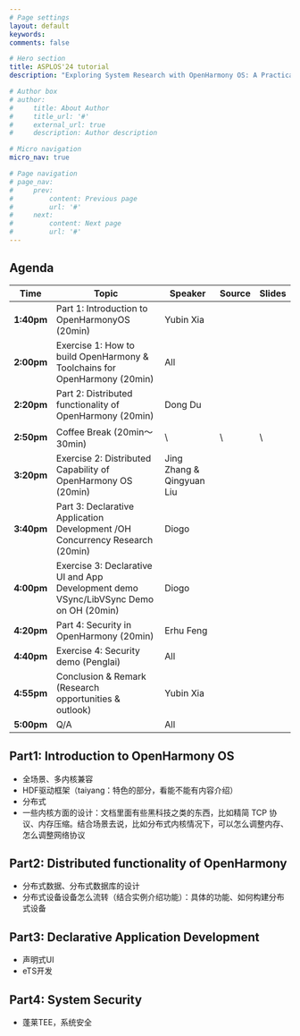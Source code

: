 ```yaml
---
# Page settings
layout: default
keywords:
comments: false

# Hero section
title: ASPLOS'24 tutorial
description: "Exploring System Research with OpenHarmony OS: A Practical Tutorial"

# Author box
# author:
#     title: About Author
#     title_url: '#'
#     external_url: true
#     description: Author description

# Micro navigation
micro_nav: true

# Page navigation
# page_nav:
#     prev:
#         content: Previous page
#         url: '#'
#     next:
#         content: Next page
#         url: '#'
---
```


## Agenda

| Time   | Topic                                                        | Speaker              | Source | Slides |
|--------|--------------------------------------------------------------|----------------------|-------------|--------|
| **1:40pm** | Part 1: Introduction to OpenHarmonyOS (20min)               | Yubin Xia            |             |        |
| **2:00pm** | Exercise 1: How to build OpenHarmony & Toolchains for OpenHarmony (20min) | All |             |        |
| **2:20pm** | Part 2: Distributed functionality of OpenHarmony (20min)    | Dong Du              |             |        |
| **2:50pm** | Coffee Break (20min～30min)                                  | \ | \ | \ |
| **3:20pm** | Exercise 2: Distributed Capability of OpenHarmony OS (20min) | Jing Zhang & Qingyuan Liu |       |        |
| **3:40pm** | Part 3: Declarative Application Development /OH Concurrency Research (20min) | Diogo |             |        |
| **4:00pm** | Exercise 3: Declarative UI and App Development demo VSync/LibVSync Demo on OH (20min) | Diogo | |        |
| **4:20pm** | Part 4: Security in OpenHarmony (20min)                     | Erhu Feng            |             |        |
| **4:40pm** | Exercise 4: Security demo (Penglai)                          | All                  |             |        |
| **4:55pm** | Conclusion & Remark (Research opportunities & outlook)      | Yubin Xia            |             |        |
| **5:00pm** | Q/A                                                          | All                  |             |        |

## Part1: Introduction to OpenHarmony OS
- 全场景、多内核兼容
- HDF驱动框架（taiyang：特色的部分，看能不能有内容介绍）
- 分布式
- 一些内核方面的设计：文档里面有些黑科技之类的东西，比如精简 TCP 协议、内存压缩。结合场景去说，比如分布式内核情况下，可以怎么调整内存、怎么调整网络协议

## Part2: Distributed functionality of OpenHarmony
- 分布式数据、分布式数据库的设计
- 分布式设备设备怎么流转（结合实例介绍功能）：具体的功能、如何构建分布式设备

## Part3: Declarative Application Development
- 声明式UI
- eTS开发

## Part4: System Security
- 蓬莱TEE，系统安全
